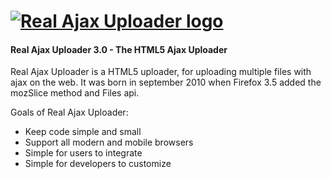 <a href="http://www.albanx.com/ajaxuploader/"><img alt="Real Ajax Uploader logo" src="http://www.albanx.com/ajaxuploader/images/logo.png"></a>
==================
#### Real Ajax Uploader 3.0 - The HTML5 Ajax Uploader


Real Ajax Uploader is a HTML5 uploader, for uploading multiple files with ajax on the web. It was born in september 2010 when Firefox 3.5 added the mozSlice method and Files api.

Goals of Real Ajax Uploader:
-   Keep code simple and small
-   Support all modern and mobile browsers
-   Simple for users to integrate
-   Simple for developers to customize
